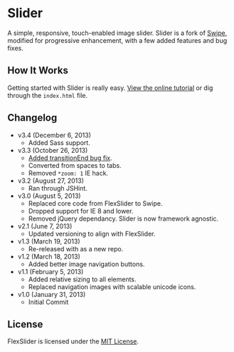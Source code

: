 # Slider
A simple, responsive, touch-enabled image slider. Slider is a fork of [Swipe](http://swipejs.com), modified for progressive enhancement, with a few added features and bug fixes.

## How It Works
Getting started with Slider is really easy. [View the online tutorial](http://cferdinandi.github.com/slider/) or dig through the `index.html` file.

## Changelog
* v3.4 (December 6, 2013)
  * Added Sass support.
* v3.3 (October 26, 2013)
  * [Added transitionEnd bug fix](https://github.com/cferdinandi/slider/issues/1).
  * Converted from spaces to tabs.
  * Removed `*zoom: 1` IE hack.
* v3.2 (August 27, 2013)
  * Ran through JSHint.
* v3.0 (August 5, 2013)
  * Replaced core code from FlexSlider to Swipe.
  * Dropped support for IE 8 and lower.
  * Removed jQuery dependancy. Slider is now framework agnostic.
* v2.1 (June 7, 2013)
  * Updated versioning to align with FlexSlider.
* v1.3 (March 19, 2013)
  * Re-released with as a new repo.
* v1.2 (March 18, 2013)
  * Added better image navigation buttons.
* v1.1 (February 5, 2013)
  * Added relative sizing to all elements.
  * Replaced navigation images with scalable unicode icons.
* v1.0 (January 31, 2013)
  * Initial Commit

## License
FlexSlider is licensed under the [MIT License](http://gomakethings.com/mit/).